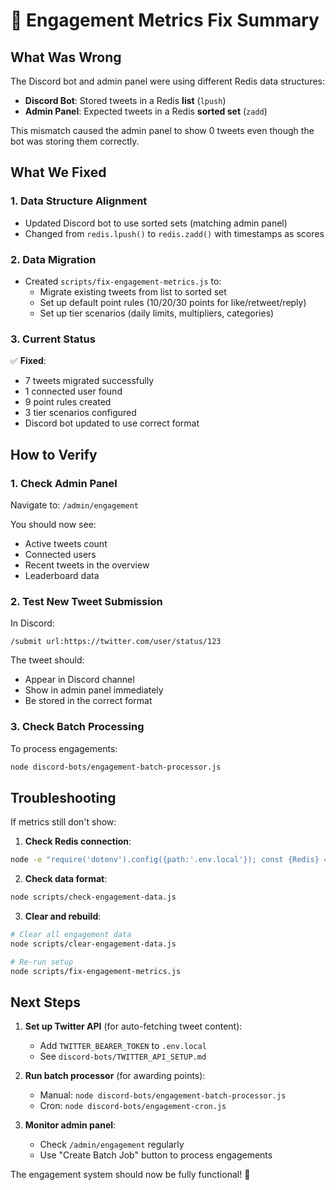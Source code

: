 # 🔧 Engagement Metrics Fix Summary

## What Was Wrong

The Discord bot and admin panel were using different Redis data structures:
- **Discord Bot**: Stored tweets in a Redis **list** (`lpush`)
- **Admin Panel**: Expected tweets in a Redis **sorted set** (`zadd`)

This mismatch caused the admin panel to show 0 tweets even though the bot was storing them correctly.

## What We Fixed

### 1. **Data Structure Alignment**
- Updated Discord bot to use sorted sets (matching admin panel)
- Changed from `redis.lpush()` to `redis.zadd()` with timestamps as scores

### 2. **Data Migration**
- Created `scripts/fix-engagement-metrics.js` to:
  - Migrate existing tweets from list to sorted set
  - Set up default point rules (10/20/30 points for like/retweet/reply)
  - Set up tier scenarios (daily limits, multipliers, categories)

### 3. **Current Status**
✅ **Fixed**:
- 7 tweets migrated successfully
- 1 connected user found
- 9 point rules created
- 3 tier scenarios configured
- Discord bot updated to use correct format

## How to Verify

### 1. **Check Admin Panel**
Navigate to: `/admin/engagement`

You should now see:
- Active tweets count
- Connected users
- Recent tweets in the overview
- Leaderboard data

### 2. **Test New Tweet Submission**
In Discord:
```
/submit url:https://twitter.com/user/status/123
```

The tweet should:
- Appear in Discord channel
- Show in admin panel immediately
- Be stored in the correct format

### 3. **Check Batch Processing**
To process engagements:
```bash
node discord-bots/engagement-batch-processor.js
```

## Troubleshooting

If metrics still don't show:

1. **Check Redis connection**:
```bash
node -e "require('dotenv').config({path:'.env.local'}); const {Redis} = require('@upstash/redis'); const r = new Redis({url: process.env.UPSTASH_REDIS_REST_URL, token: process.env.UPSTASH_REDIS_REST_TOKEN}); r.zcard('engagement:tweets:recent').then(console.log)"
```

2. **Check data format**:
```bash
node scripts/check-engagement-data.js
```

3. **Clear and rebuild**:
```bash
# Clear all engagement data
node scripts/clear-engagement-data.js

# Re-run setup
node scripts/fix-engagement-metrics.js
```

## Next Steps

1. **Set up Twitter API** (for auto-fetching tweet content):
   - Add `TWITTER_BEARER_TOKEN` to `.env.local`
   - See `discord-bots/TWITTER_API_SETUP.md`

2. **Run batch processor** (for awarding points):
   - Manual: `node discord-bots/engagement-batch-processor.js`
   - Cron: `node discord-bots/engagement-cron.js`

3. **Monitor admin panel**:
   - Check `/admin/engagement` regularly
   - Use "Create Batch Job" button to process engagements

The engagement system should now be fully functional! 🎉 